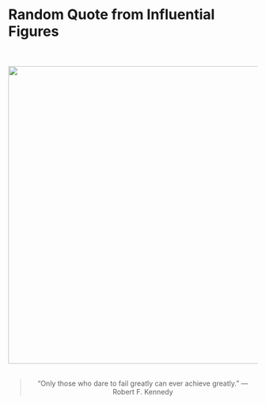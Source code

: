 # Random Quote from Influential Figures

<div align="center">
  <br>
  <br>
  <a href="https://en.wikipedia.org/wiki/Robert_F._Kennedy" title="Robert F. Kennedy - Wikipedia"><img src="https://upload.wikimedia.org/wikipedia/commons/3/32/Bobby_Kennedy_-_restored.jpg" width="600px"></a>
  <br>
  <br>
  <blockquote>&ldquo;Only those who dare to fail greatly can ever achieve greatly.&rdquo; &mdash; <footer>Robert F. Kennedy</footer></blockquote>
</div>
  